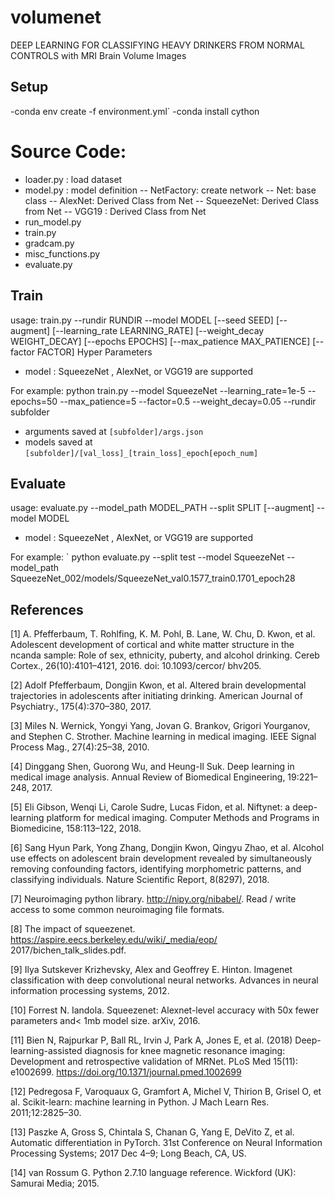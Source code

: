 # volumenet
DEEP LEARNING FOR CLASSIFYING HEAVY DRINKERS FROM NORMAL CONTROLS with MRI Brain Volume Images

## Setup

-conda env create -f environment.yml`
-conda install cython

# Source Code: 
- loader.py : load dataset 
- model.py : model definition
--   NetFactory: create network 
--  Net: base class
--  AlexNet: Derived Class from Net
--  SqueezeNet: Derived Class from Net
--  VGG19 : Derived Class from Net
- run_model.py
- train.py
- gradcam.py
- misc_functions.py
- evaluate.py

## Train
usage: train.py --rundir RUNDIR --model MODEL [--seed SEED] [--augment]
                [--learning_rate LEARNING_RATE] [--weight_decay WEIGHT_DECAY]
                [--epochs EPOCHS] [--max_patience MAX_PATIENCE]
                [--factor FACTOR]
Hyper Parameters 
- model : SqueezeNet , AlexNet, or VGG19 are supported 

For example: 
python train.py --model SqueezeNet --learning_rate=1e-5 --epochs=50 --max_patience=5 --factor=0.5 --weight_decay=0.05 --rundir subfolder
- arguments saved at `[subfolder]/args.json`
- models saved at `[subfolder]/[val_loss]_[train_loss]_epoch[epoch_num]`

## Evaluate

usage: evaluate.py --model_path MODEL_PATH --split SPLIT [--augment]
                   --model MODEL

- model : SqueezeNet , AlexNet, or VGG19 are supported 

For example: 
` python evaluate.py --split test --model SqueezeNet  --model_path SqueezeNet_002/models/SqueezeNet_val0.1577_train0.1701_epoch28


## References

[1] A. Pfefferbaum, T. Rohlfing, K. M. Pohl, B. Lane, W. Chu, D. Kwon, et al. Adolescent
development of cortical and white matter structure in the ncanda sample: Role of sex, ethnicity,
puberty, and alcohol drinking. Cereb Cortex., 26(10):4101–4121, 2016. doi: 10.1093/cercor/
bhv205.

[2] Adolf Pfefferbaum, Dongjin Kwon, et al. Altered brain developmental trajectories in adolescents
after initiating drinking. American Journal of Psychiatry., 175(4):370–380, 2017.

[3] Miles N. Wernick, Yongyi Yang, Jovan G. Brankov, Grigori Yourganov, and Stephen C. Strother.
Machine learning in medical imaging. IEEE Signal Process Mag., 27(4):25–38, 2010.

[4] Dinggang Shen, Guorong Wu, and Heung-Il Suk. Deep learning in medical image analysis.
Annual Review of Biomedical Engineering, 19:221–248, 2017.

[5] Eli Gibson, Wenqi Li, Carole Sudre, Lucas Fidon, et al. Niftynet: a deep-learning platform for
medical imaging. Computer Methods and Programs in Biomedicine, 158:113–122, 2018.

[6] Sang Hyun Park, Yong Zhang, Dongjin Kwon, Qingyu Zhao, et al. Alcohol use effects on
adolescent brain development revealed by simultaneously removing confounding factors, identifying
morphometric patterns, and classifying individuals. Nature Scientific Report, 8(8297),
2018.

[7] Neuroimaging python library. http://nipy.org/nibabel/. Read / write access to some
common neuroimaging file formats.

[8] The impact of squeezenet. https://aspire.eecs.berkeley.edu/wiki/_media/eop/
2017/bichen_talk_slides.pdf.

[9] Ilya Sutskever Krizhevsky, Alex and Geoffrey E. Hinton. Imagenet classification with deep
convolutional neural networks. Advances in neural information processing systems, 2012.

[10] Forrest N. Iandola. Squeezenet: Alexnet-level accuracy with 50x fewer parameters and< 1mb
model size. arXiv, 2016.

[11] Bien N, Rajpurkar P, Ball RL, Irvin J, Park A, Jones E, et al. (2018) Deep-learning-assisted diagnosis for knee magnetic resonance imaging: Development and retrospective validation of MRNet. PLoS Med 15(11): e1002699. https://doi.org/10.1371/journal.pmed.1002699

[12] Pedregosa F, Varoquaux G, Gramfort A, Michel V, Thirion B, Grisel O, et al. Scikit-learn: machine learning in Python. J Mach Learn Res. 2011;12:2825–30.

[13] Paszke A, Gross S, Chintala S, Chanan G, Yang E, DeVito Z, et al. Automatic differentiation in PyTorch. 31st Conference on Neural Information Processing Systems; 2017 Dec 4–9; Long Beach, CA, US.

[14] van Rossum G. Python 2.7.10 language reference. Wickford (UK): Samurai Media; 2015.

